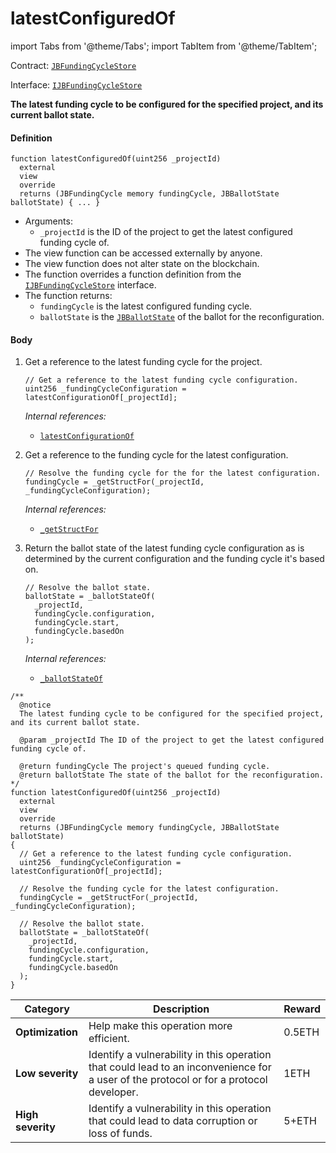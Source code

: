 # latestConfiguredOf

import Tabs from '@theme/Tabs';
import TabItem from '@theme/TabItem';

Contract: [`JBFundingCycleStore`](/v4/deprecated/v3/api/contracts/jbfundingcyclestore/README.md)​‌

Interface: [`IJBFundingCycleStore`](/v4/deprecated/v3/api/interfaces/ijbfundingcyclestore.md)

<Tabs>
<TabItem value="Step by step" label="Step by step">

**The latest funding cycle to be configured for the specified project, and its current ballot state.**

#### Definition

```
function latestConfiguredOf(uint256 _projectId)
  external
  view
  override
  returns (JBFundingCycle memory fundingCycle, JBBallotState ballotState) { ... }
```

* Arguments:
  * `_projectId` is the ID of the project to get the latest configured funding cycle of.
* The view function can be accessed externally by anyone.
* The view function does not alter state on the blockchain.
* The function overrides a function definition from the [`IJBFundingCycleStore`](/v4/deprecated/v3/api/interfaces/ijbfundingcyclestore.md) interface.
* The function returns:
  * `fundingCycle` is the latest configured funding cycle.
  * `ballotState` is the [`JBBallotState`](/v4/deprecated/v3/api/enums/jbballotstate.md) of the ballot for the reconfiguration.

#### Body

1.  Get a reference to the latest funding cycle for the project.

    ```
    // Get a reference to the latest funding cycle configuration.
    uint256 _fundingCycleConfiguration = latestConfigurationOf[_projectId];
    ```

    _Internal references:_

    * [`latestConfigurationOf`](/v4/deprecated/v3/api/contracts/jbfundingcyclestore/properties/latestconfigurationof.md)
2.  Get a reference to the funding cycle for the latest configuration.

    ```
    // Resolve the funding cycle for the for the latest configuration.
    fundingCycle = _getStructFor(_projectId, _fundingCycleConfiguration);
    ```

    _Internal references:_

    * [`_getStructFor`](/v4/deprecated/v3/api/contracts/jbfundingcyclestore/read/-_getstructfor.md)
3.  Return the ballot state of the latest funding cycle configuration as is determined by the current configuration and the funding cycle it's based on.

    ```
    // Resolve the ballot state.
    ballotState = _ballotStateOf(
      _projectId,
      fundingCycle.configuration,
      fundingCycle.start,
      fundingCycle.basedOn
    );
    ```

    _Internal references:_

    * [`_ballotStateOf`](/v4/deprecated/v3/api/contracts/jbfundingcyclestore/read/-_ballotstateof.md)

</TabItem>

<TabItem value="Code" label="Code">

```
/**
  @notice
  The latest funding cycle to be configured for the specified project, and its current ballot state.

  @param _projectId The ID of the project to get the latest configured funding cycle of.

  @return fundingCycle The project's queued funding cycle.
  @return ballotState The state of the ballot for the reconfiguration.
*/
function latestConfiguredOf(uint256 _projectId)
  external
  view
  override
  returns (JBFundingCycle memory fundingCycle, JBBallotState ballotState)
{
  // Get a reference to the latest funding cycle configuration.
  uint256 _fundingCycleConfiguration = latestConfigurationOf[_projectId];

  // Resolve the funding cycle for the latest configuration.
  fundingCycle = _getStructFor(_projectId, _fundingCycleConfiguration);

  // Resolve the ballot state.
  ballotState = _ballotStateOf(
    _projectId,
    fundingCycle.configuration,
    fundingCycle.start,
    fundingCycle.basedOn
  );
}
```

</TabItem>

<TabItem value="Bug bounty" label="Bug bounty">

| Category          | Description                                                                                                                            | Reward |
| ----------------- | -------------------------------------------------------------------------------------------------------------------------------------- | ------ |
| **Optimization**  | Help make this operation more efficient.                                                                                               | 0.5ETH |
| **Low severity**  | Identify a vulnerability in this operation that could lead to an inconvenience for a user of the protocol or for a protocol developer. | 1ETH   |
| **High severity** | Identify a vulnerability in this operation that could lead to data corruption or loss of funds.                                        | 5+ETH  |

</TabItem>
</Tabs>
